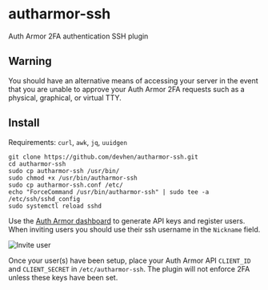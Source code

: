 # autharmor-ssh
Auth Armor 2FA authentication SSH plugin

## Warning

You should have an alternative means of accessing your server in the event that you are unable to approve your Auth Armor 2FA requests such as a physical, graphical, or virtual TTY.

## Install

Requirements: `curl`, `awk`, `jq`, `uuidgen`

```shell
git clone https://github.com/devhen/autharmor-ssh.git
cd autharmor-ssh
sudo cp autharmor-ssh /usr/bin/
sudo chmod +x /usr/bin/autharmor-ssh
sudo cp autharmor-ssh.conf /etc/
echo "ForceCommand /usr/bin/autharmor-ssh" | sudo tee -a /etc/ssh/sshd_config
sudo systemctl reload sshd
```

Use the [Auth Armor dashboard](https://dashboard.autharmor.com) to generate API keys and register users. When inviting users you should use their ssh username in the `Nickname` field.

![Invite user](https://i.imgur.com/lbugYI5.png)

Once your user(s) have been setup, place your Auth Armor API `CLIENT_ID` and `CLIENT_SECRET` in `/etc/autharmor-ssh`. The plugin will not enforce 2FA unless these keys have been set.
